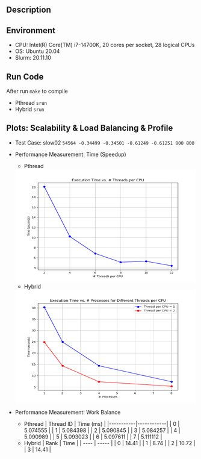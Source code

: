 ## Description

## Environment
- CPU: Intel(R) Core(TM) i7-14700K, 20 cores per socket, 28 logical CPUs
- OS: Ubuntu 20.04
- Slurm: 20.11.10
## Run Code
After run `make` to compile
- Pthread
    `srun`
- Hybrid
    `srun`
## Plots: Scalability & Load Balancing & Profile
- Test Case: slow02 `54564 -0.34499 -0.34501 -0.61249 -0.61251 800 800`

- Performance Measurement: Time (Speedup)
    - Pthread
    <img src="image/pthread.png" alt="Image description" width="500" height="300">

    - Hybrid
    <img src="image/hybrid.png" alt="Image description" width="500" height="300">

- Performance Measurement: Work Balance
    - Pthread
        | Thread ID | Time (ms)  |
        |-----------|------------|
        | 0         | 5.074555   |
        | 1         | 5.084398   |
        | 2         | 5.090845   |
        | 3         | 5.084257   |
        | 4         | 5.090989   |
        | 5         | 5.093023   |
        | 6         | 5.097611   |
        | 7         | 5.111112   |
    - Hybrid
        | Rank | Time  |
        | ---- | ----- |
        | 0    | 14.41 |
        | 1    | 8.74  |
        | 2    | 10.72 |
        | 3    | 14.41 |


